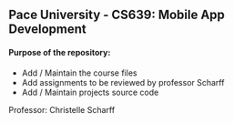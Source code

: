 <h2>Pace University - CS639: Mobile App Development</h2>

<h4>Purpose of the repository:</h4>
<ul>
  <li>Add / Maintain the course files</li>
  <li>Add assignments to be reviewed by professor Scharff</li>
  <li>Add / Maintain projects source code</li>
</ul>

<p>Professor: Christelle Scharff</p>